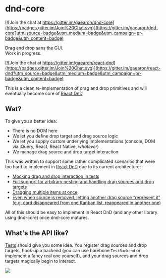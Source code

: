 # dnd-core

[![Join the chat at https://gitter.im/gaearon/dnd-core](https://badges.gitter.im/Join%20Chat.svg)](https://gitter.im/gaearon/dnd-core?utm_source=badge&utm_medium=badge&utm_campaign=pr-badge&utm_content=badge)

Drag and drop sans the GUI.  
Work in progress.

[![Join the chat at https://gitter.im/gaearon/react-dnd](https://badges.gitter.im/Join%20Chat.svg)](https://gitter.im/gaearon/react-dnd?utm_source=badge&utm_medium=badge&utm_campaign=pr-badge&utm_content=badge)  

This is a clean re-implementation of drag and drop primitives and will eventually become core of [React DnD](https://github.com/gaearon/react-dnd).  

## Wat?

To give you a better idea:

* There is no DOM here
* We let you define drop target and drag source logic
* We let you supply custom underlying implementations (console, DOM via jQuery, React, React Native, *whatever*)
* We manage drag source and drop target interaction

This was written to support some rather complicated scenarios that were too hard to implement in [React DnD](https://github.com/gaearon/react-dnd) due to its current architecture:

* [Mocking drag and drop interaction in tests](https://github.com/gaearon/react-dnd/issues/55)
* [Full support for arbitrary nesting and handling drag sources and drop targets](https://github.com/gaearon/react-dnd/issues/87)
* [Dragging multiple items at once](https://github.com/gaearon/react-dnd/issues/14)
* [Even when source is removed, letting another drag source “represent it” (e.g. card disappeared from one Kanban list, reappeared in another one)](https://github.com/gaearon/react-dnd/pull/64#issuecomment-76118757)

All of this should be easy to implement in React DnD (and any other library using dnd-core) once dnd-core matures.

## What's the API like?

[Tests](https://github.com/gaearon/dnd-core/tree/master/modules/__tests__) should give you some idea. You register drag sources and drop targets, hook up a backend (you can use barebone `TestBackend` or implement a fancy real one yourself), and your drag sources and drop targets magically begin to interact.

![](http://i.imgur.com/6l8CpxZ.png)

